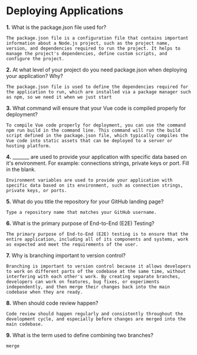 # Deploying Applications

**1.** What is the package.json file used for?
<!-- enter you answer in the space below -->
```
The package.json file is a configuration file that contains important information about a Node.js project, such as the project name, version, and dependencies required to run the project. It helps to manage the project's dependencies, define custom scripts, and configure the project.
``` 
**2.** At what level of your project do you need package.json when deploying your application? Why?
<!-- enter you answer in the space below -->
```
The package.json file is used to define the dependencies required for the application to run, which are installed via a package manager such as npm, so we need it when we just start
```
**3.** What command will ensure that your Vue code is compiled properly for deployment?
<!-- enter you answer in the space below -->
```
To compile Vue code properly for deployment, you can use the command npm run build in the command line. This command will run the build script defined in the package.json file, which typically compiles the Vue code into static assets that can be deployed to a server or hosting platform.
```
**4.** _______ are used to provide your application with specific data based on it's environment. For example: connections strings, private keys or port. Fill in the blank.
<!-- enter you answer in the space below -->
```
Environment variables are used to provide your application with specific data based on its environment, such as connection strings, private keys, or ports.
```
**5.** What do you title the repository for your GitHub landing page?

<!-- enter you answer in the space below -->
```
Type a repository name that matches your GitHub username.
```
**6.** What is the primary purpose of End-to-End (E2E) Testing?
<!-- enter you answer in the space below -->
```
The primary purpose of End-to-End (E2E) testing is to ensure that the entire application, including all of its components and systems, work as expected and meet the requirements of the user.
```
**7.** Why is branching important to version control?
<!-- enter you answer in the space below -->
```
Branching is important to version control because it allows developers to work on different parts of the codebase at the same time, without interfering with each other's work. By creating separate branches, developers can work on features, bug fixes, or experiments independently, and then merge their changes back into the main codebase when they are ready. 
```
**8.** When should code review happen?
<!-- enter you answer in the space below -->
```
Code review should happen regularly and consistently throughout the development cycle, and especially before changes are merged into the main codebase.
```
**9.** What is the term used to define combining two branches?
<!-- enter you answer in the space below -->
```
merge
```
